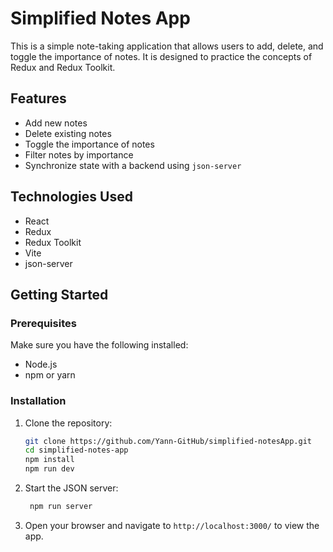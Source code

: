 # Simplified Notes App

This is a simple note-taking application that allows users to add, delete, and toggle the importance of notes. It is designed to practice the concepts of Redux and Redux Toolkit.

## Features

- Add new notes
- Delete existing notes
- Toggle the importance of notes
- Filter notes by importance
- Synchronize state with a backend using `json-server`

## Technologies Used

- React
- Redux
- Redux Toolkit
- Vite
- json-server

## Getting Started

### Prerequisites

Make sure you have the following installed:

- Node.js
- npm or yarn

### Installation

1. Clone the repository:

   ```sh
   git clone https://github.com/Yann-GitHub/simplified-notesApp.git
   cd simplified-notes-app
   npm install
   npm run dev
   ```

2. Start the JSON server:

   ```sh
    npm run server
   ```

3. Open your browser and navigate to `http://localhost:3000/` to view the app.
